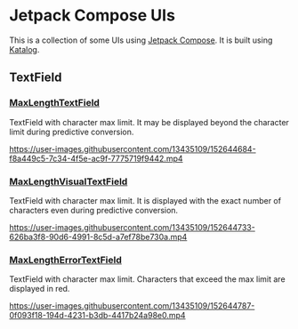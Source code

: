 # Jetpack Compose UIs
This is a collection of some UIs using [Jetpack Compose](https://developer.android.com/jetpack/compose).
It is built using [Katalog](https://github.com/cyberagent-zemi/katalog).

## TextField
### [MaxLengthTextField](https://github.com/Mori-Atsushi/jetpack-compose-uis/blob/main/app/src/main/kotlin/com/github/moriatsushi/compose/uis/textfield/MaxLengthTextField.kt)

TextField with character max limit.
It may be displayed beyond the character limit during predictive conversion.

https://user-images.githubusercontent.com/13435109/152644684-f8a449c5-7c34-4f5e-ac9f-7775719f9442.mp4

### [MaxLengthVisualTextField](https://github.com/Mori-Atsushi/jetpack-compose-uis/blob/main/app/src/main/kotlin/com/github/moriatsushi/compose/uis/textfield/MaxLengthVisualTextField.kt)

TextField with character max limit.
It is displayed with the exact number of characters even during predictive conversion.

https://user-images.githubusercontent.com/13435109/152644733-626ba3f8-90d6-4991-8c5d-a7ef78be730a.mp4

### [MaxLengthErrorTextField](https://github.com/Mori-Atsushi/jetpack-compose-uis/blob/main/app/src/main/kotlin/com/github/moriatsushi/compose/uis/textfield/MaxLengthErrorTextField.kt)
TextField with character max limit.
Characters that exceed the max limit are displayed in red.

https://user-images.githubusercontent.com/13435109/152644787-0f093f18-194d-4231-b3db-4417b24a98e0.mp4
